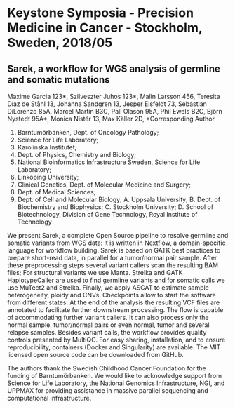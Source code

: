 # Keystone Symposia - Precision Medicine in Cancer - Stockholm, Sweden, 2018/05

## Sarek, a workflow for WGS analysis of germline and somatic mutations

Maxime Garcia 123*,
Szilveszter Juhos 123*,
Malin Larsson 456,
Teresita Díaz de Ståhl 13,
Johanna Sandgren 13,
Jesper Eisfeldt 73,
Sebastian DiLorenzo 85A,
Marcel Martin B3C,
Pall Olason 95A,
Phil Ewels B2C,
Björn Nystedt 95A*,
Monica Nistér 13,
Max Käller 2D,
*Corresponding Author

1. Barntumörbanken, Dept. of Oncology Pathology;
2. Science for Life Laboratory;
3. Karolinska Institutet;
4. Dept. of Physics, Chemistry and Biology;
5. National Bioinformatics Infrastructure Sweden, Science for Life Laboratory;
6. Linköping University;
7. Clinical Genetics, Dept. of Molecular Medicine and Surgery;
8. Dept. of Medical Sciences;
9. Dept. of Cell and Molecular Biology;
A. Uppsala University;
B. Dept. of Biochemistry and Biophysics;
C. Stockholm University;
D. School of Biotechnology, Division of Gene Technology, Royal Institute of Technology

We present Sarek, a complete Open Source pipeline to resolve germline and somatic variants from WGS data: it is written in Nextflow, a domain-specific language for workflow building.
Sarek is based on GATK best practices to prepare short-read data, in parallel for a tumor/normal pair sample.
After these preprocessing steps several variant callers scan the resulting BAM files; For structural variants we use Manta.
Strelka and GATK HaplotypeCaller are used to find germline variants and for somatic calls we use MuTect2 and Strelka.
Finally, we apply ASCAT to estimate sample heterogeneity, ploidy and CNVs.
Checkpoints allow to start the software from different states.
At the end of the analysis the resulting VCF files are annotated to facilitate further downstream processing.
The flow is capable of accommodating further variant callers.
It can also process only the normal sample, tumor/normal pairs or even normal, tumor and several relapse samples.
Besides variant calls, the workflow provides quality controls presented by MultiQC.
For easy sharing, installation, and to ensure reproducibility, containers (Docker and Singularity) are available.
The MIT licensed open source code can be downloaded from GitHub.

The authors thank the Swedish Childhood Cancer Foundation for the funding of Barntumörbanken.
We would like to acknowledge support from Science for Life Laboratory, the National Genomics Infrastructure, NGI, and UPPMAX for providing assistance in massive parallel sequencing and computational infrastructure.
